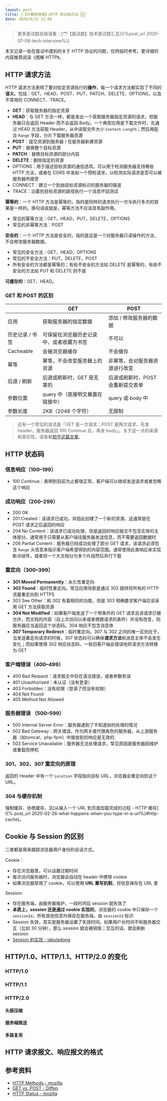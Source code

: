 ```yaml
---
layout: post
title: 📔【计算机网络】HTTP 协议知识点 🆕
date: 2020/8/22 21:00
---
```


> 更多面试题总结请看：[🗂【面试题】技术面试题汇总]({%post_url 2020-07-08-tech-interview%})

本文记录一些在面试中遇到的关于 HTTP 协议的问题，仅供临时参考。更详细的内容推荐阅读《图解 HTTP》。

## HTTP 请求方法
HTTP 请求方法表明了要对给定资源执行的**操作**，每一个请求方法都实现了不同的**语义**。包括：GET、HEAD、POST、PUT、PATCH、DELETE、OPTIONS，以及不常用的 CONNECT、TRACE。
* **GET**：获取服务器的指定资源
* **HEAD**：与 GET 方法一样，都是发出一个获取服务器指定资源的请求，但服务器只会返回 Header 而不会返回 Body。一个典型应用是下载文件时，先通过 HEAD 方法获取 Header，从中读取文件大小 `Content-Length`；然后再配合 `Range` 字段，分片下载服务器资源
* **POST**：提交资源到服务器 / 在服务器新建资源
* **PUT**：替换整个目标资源
* **PATCH**：替换目标资源的部分内容
* **DELETE**：删除指定的资源
* OPTIONS：用于描述目标资源的通信选项。可以用于检测服务器支持哪些 HTTP 方法，或者在 CORS 中发起一个预检请求，以检测实际请求是否可以被服务器所接受
* CONNECT：建立一个到由目标资源标识的服务器的隧道
* TRACE：沿着到目标资源的路径执行一个消息环回测试

**幂等的**：一个 HTTP 方法是幂等的，指的是同样的请求执行一次与执行多次的效果是一样的。换句话说就是，幂等方法不应该具有副作用。
* 常见的幂等方法：GET，HEAD，PUT，DELETE，OPTIONS
* 常见的非幂等方法：POST

**安全的**：一个 HTTP 方法是安全的，指的是这是一个对服务器只读操作的方法，不会修改服务器数据。
* 常见的安全方法：GET，HEAD，OPTIONS
* 常见的不安全方法：PUT，DELETE，POST
* 所有安全的方法都是幂等的；有些不安全的方法如 DELETE 是幂等的，有些不安全的方法如 PUT 和 DELETE 则不是

**可缓存的**：GET、HEAD。

### GET 和 POST 的区别

|  | GET | POST |
|-|-|-|
| 应用 | 获取服务器的指定数据 | 添加 / 修改服务器的数据 |
| 历史记录 / 书签 | 可保留在浏览器历史记录中，或者收藏为书签 | 不可以 |
| Cacheable | 会被浏览器缓存 | 不会缓存 |
| 幂等 | 幂等，不会改变服务器上的资源  | 非幂等，会对服务器资源进行改变  |
| 后退 / 刷新 | 后退或刷新时，GET 是无害的 | 后退或刷新时，POST 会重新提交表单 |
| 参数位置 | query 中（直接明文暴露在链接中） | query 或 body 中 |
| 参数长度 | 2KB（2048 个字符） | 无限制 |

> 还有一个常见的说法是「GET 是一次请求；POST 是两次请求，先发 header，服务器返回 100 Continue 后，再发 body」。关于这一点的来源和真实性，请查看[知乎这篇文章](https://zhuanlan.zhihu.com/p/25028045)。


## HTTP 状态码
### 信息响应（100–199）
* 100 Continue：表明到目前为止都很正常，客户端可以继续发送请求或者忽略这个响应

### 成功响应（200–299）
* 200 OK
* 201 Created：该请求已成功，并因此创建了一个新的资源。这通常是在 POST 请求之后返回的响应
* 204 No Content：该请求已成功处理，但是返回的响应报文不包含实体的主体部分。通常用于只需要从客户端往服务器发送信息，而不需要返回数据时
* 206 Partial Content：服务器已经成功处理了部分 GET 请求，该请求必须包含 `Range` 头信息来指示客户端希望得到的内容范围。通常使用此类响应来实现断点续传，或者将一个大文档分为多个片段然后并行下载

### 重定向（300–399）
* **301 Moved Permanently**：永久性重定向
* **302 Found**：临时性重定向。常见应用场景是通过 302 跳转将所有的 HTTP 流量重定向到 HTTPS
* 303 See Other：和 302 有着相同的功能，但是 303 明确要求客户端应该采用 GET 方法获取资源
* **304 Not Modified**：如果客户端发送了一个带条件的 GET 请求且该请求已被允许，而文档的内容（自上次访问以来或者根据请求的条件）并没有改变，则服务器应当返回这个状态码。304 响应不包含消息体
* **307 Temporary Redirect**：临时重定向。307 与 302 之间的唯一区别在于，当发送重定向请求的时候，307 状态码可以确保**请求方法**和消息主体不会发生变化；而如果使用 302 响应状态码，一些旧客户端会错误地将请求方法转换为 GET

### 客户端错误（400–499）
* 400 Bad Request：请求报文中存在语法错误，或者参数有误
* 401 Unauthorized：未认证（没有登录）
* 403 Forbidden：没有权限（登录了但没有权限）
* 404 Not Found
* 405 Method Not Allowed

### 服务器错误 （500–599）
* 500 Internal Server Error：服务器遇到了不知道如何处理的情况
* 502 Bad Gateway：网关错误，作为网关或代理角色的服务器，从上游服务器（如tomcat、php-fpm）中接收到的响应是无效的
* 503 Service Unavailable：服务器无法处理请求，常见原因是服务器因维护或重载而停机

### 301、302、307 重定向的原理
返回的 Header 中有一个 `Location` 字段指向目标 URL，浏览器会重定向到这个 URL。 

### 304 与缓存机制
强制缓存、协商缓存，见[从输入一个 URL 到页面加载完成的过程 - HTTP 缓存]({% post_url 2020-02-26-what-happens-when-you-type-in-a-url%}#http-cache)。

## Cookie 与 Session 的区别
二者都是用来跟踪浏览器用户身份的会话方式。

Cookie：
* 存在浏览器里，可以设置过期时间
* 每次访问服务器时，浏览器会自动在 header 中携带 cookie
* 如果浏览器禁用了 cookie，可以使用 **URL 重写机制**，将信息保存在 URL 里

Session:
* 存在服务端，由服务器维护，一段时间后 session 就失效了
* **本质上，session 还是通过 cookie 实现的**。浏览器的 cookie 中只保存一个 `sessionId`，所有其他信息均保存在服务端，由 `sessionId` 标识
* Session 失效，其实是服务器设置了失效时间。如果用户长时间不和服务器交互（比如 30 分钟），那么 session 就会被销毁；交互的话，就会刷新 session
* [Session 的实现 - labuladong](https://github.com/labuladong/fucking-algorithm/blob/master/%E6%8A%80%E6%9C%AF/session%E5%92%8Ccookie.md#%E4%BA%8Csession-%E7%9A%84%E5%AE%9E%E7%8E%B0)

## HTTP/1.0、HTTP/1.1、HTTP/2.0 的变化
### HTTP/1.0

### HTTP/1.1

### HTTP/2.0
#### 头部压缩

#### 服务端推送

#### 多路复用

## HTTP 请求报文、响应报文的格式

## 参考资料
* [HTTP Methods - mozilla](https://developer.mozilla.org/zh-CN/docs/Web/HTTP/Methods)
* [GET vs. POST - Diffen](https://www.diffen.com/difference/GET-vs-POST-HTTP-Requests)
* [HTTP Status - mozilla](https://developer.mozilla.org/zh-CN/docs/Web/HTTP/Status)